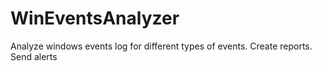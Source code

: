 # WinEventsAnalyzer
Analyze windows events log for different types of events. Create reports. Send alerts
